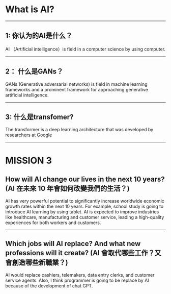 # What is AI?
***
## 1: 你认为的AI是什么？
AI （Artificial intelligence）is field in a computer science by using computer. 
***
## 2： 什么是GANs？
GANs (Generative adversarial networks) is field in machine learning frameworks and a prominent framework for approaching generative artificial intelligence. 
***
## 3: 什么是transfomer?
The transformer is a deep learning architecture that was developed by researchers at Google
***
# MISSION 3
## How will AI change our lives in the next 10 years? (AI 在未來 10 年會如何改變我們的生活？)
AI has very powerful potential to significantly increase worldwide economic growth rates within the next 10 years. For example, school study is going to introduce AI learning by using tablet. AI is expected to improve industries like healthcare, manufacturing and customer service, leading a high-quality experiences for both workers and customers. 
***
## Which jobs will AI replace? And what new professions will it create? (AI 會取代哪些工作？又會創造哪些新職業？)
AI would replace cashiers, telemakers, data entry clerks, and customer service agents. Also, I think programmer is going to be replace by AI because of the development of chat GPT. 
